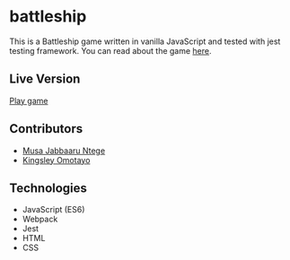 # battleship
This is a Battleship game written in vanilla JavaScript and tested with jest testing framework. You can read about the game [here](https://en.wikipedia.org/wiki/Battleship_(game)).

## Live Version

[Play game](https://raw.githack.com/Cena-JM/battleship/master/dist/index.html)

## Contributors

- [Musa Jabbaaru Ntege](https://github.com/Cena-JM)
- [Kingsley Omotayo](https://github.com/kvnlay)

## Technologies

- JavaScript (ES6)
- Webpack
- Jest
- HTML
- CSS
